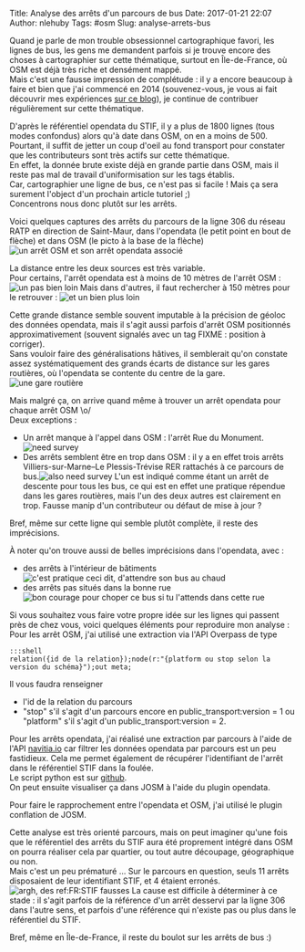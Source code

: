 Title: Analyse des arrêts d'un parcours de bus
Date: 2017-01-21 22:07
Author: nlehuby
Tags: #osm
Slug: analyse-arrets-bus


Quand je parle de mon trouble obsessionnel cartographique favori, les lignes de bus, les gens me demandent parfois si je trouve encore des choses à cartographier sur cette thématique, surtout en Île-de-France, où OSM est déjà très riche et densément mappé.<br>
Mais c'est une fausse impression de complétude : il y a encore beaucoup à faire et bien que j'ai commencé en 2014 (souvenez-vous, je vous ai fait découvrir mes expériences [sur ce blog]({filename}initialement_publié_sur_drupalgardens/retour-dexperience-cartographie-osm-de-quelques-lignes-de-bus.md)), je continue de contribuer régulièrement sur cette thématique.

D'après le référentiel opendata du STIF, il y a plus de 1800 lignes (tous modes confondus) alors qu'à date dans OSM, on en a moins de 500.<br>
Pourtant, il suffit de jetter un coup d'oeil au fond transport pour constater que les contributeurs sont très actifs sur cette thématique.<br>
En effet, la donnée brute existe déjà en grande partie dans OSM, mais il reste pas mal de travail d'uniformisation sur les tags établis.<br>
Car, cartographier une ligne de bus, ce n'est pas si facile ! Mais ça sera surement l'object d'un prochain article tutoriel ;)<br>
Concentrons nous donc plutôt sur les arrêts.

Voici quelques captures des arrêts du parcours de la ligne 306 du réseau RATP en direction de Saint-Maur, dans l'opendata (le petit point en bout de flèche) et dans OSM (le picto à la base de la flèche)
![un arrêt OSM et son arrêt opendata associé]({attach}images/20170121_analyse_stif/marroniers.png)

La distance entre les deux sources est très variable.<br>
Pour certains, l'arrêt opendata est à moins de 10 mètres de l'arrêt OSM :
![un pas bien loin]({attach}images/20170121_analyse_stif/distance_petite.png)
Mais dans d'autres, il faut rechercher à 150 mètres pour le retrouver :
![et un bien plus loin]({attach}images/20170121_analyse_stif/distance_longue.png)

Cette grande distance semble souvent imputable à la précision de géoloc des données opendata, mais il s'agit aussi parfois d'arrêt OSM positionnés approximativement (souvent signalés avec un tag FIXME : position à corriger).<br>
Sans vouloir faire des généralisations hâtives, il semblerait qu'on constate assez systématiquement des grands écarts de distance sur les gares routières, où l'opendata se contente du centre de la gare.
![une gare routière]({attach}images/20170121_analyse_stif/noisy.png)

Mais malgré ça, on arrive quand même à trouver un arrêt opendata pour chaque arrêt OSM \o/<br>
Deux exceptions :<br>

* Un arrêt manque à l'appel dans OSM : l'arrêt Rue du Monument. ![need survey]({attach}images/20170121_analyse_stif/rue_du_monument.png)
* Des arrêts semblent être en trop dans OSM : il y a en effet trois arrêts Villiers-sur-Marne–Le Plessis-Trévise RER rattachés à ce parcours de bus.![also need survey]({attach}images/20170121_analyse_stif/villiers.png) L'un est indiqué comme étant un arrêt de descente pour tous les bus, ce qui est en effet une pratique répendue dans les gares routières, mais l'un des deux autres est clairement en trop. Fausse manip d'un contributeur ou défaut de mise à jour ?

Bref, même sur cette ligne qui semble plutôt complète, il reste des imprécisions.

À noter qu'on trouve aussi de belles imprécisions dans l'opendata, avec :

* des arrêts à l'intérieur de bâtiments ![c'est pratique ceci dit, d'attendre son bus au chaud]({attach}images/20170121_analyse_stif/st_maur.png)
* des arrêts pas situés dans la bonne rue ![bon courage pour choper ce bus si tu l'attends dans cette rue]({attach}images/20170121_analyse_stif/plateau.png)

Si vous souhaitez vous faire votre propre idée sur les lignes qui passent près de chez vous, voici quelques éléments pour reproduire mon analyse :<br>
Pour les arrêt OSM, j'ai utilisé une extraction via l'API Overpass de type

    :::shell
    relation({id de la relation});node(r:"{platform ou stop selon la version du schéma}");out meta;


Il vous faudra renseigner

* l'id de la relation du parcours
* "stop" s'il s'agit d'un parcours encore en public_transport:version = 1 ou "platform" s'il s'agit d'un public_transport:version = 2.

Pour les arrêts opendata, j'ai réalisé une extraction par parcours à l'aide de l'API [navitia.io](http://navitia.io) car filtrer les données opendata par parcours est un peu fastidieux. Cela me permet également de récupérer l'identifiant de l'arrêt dans le référentiel STIF dans la foulée.<br>
Le script python est sur [github](https://github.com/nlehuby/OSM_snippets/blob/master/analyse_ref_STIF/extract_stops_of_a_route.py).<br>
On peut ensuite visualiser ça dans JOSM à l'aide du plugin opendata.

Pour faire le rapprochement entre l'opendata et OSM, j'ai utilisé le plugin conflation de JOSM.

Cette analyse est très orienté parcours, mais on peut imaginer qu'une fois que le référentiel des arrêts du STIF aura été proprement intégré dans OSM on pourra réaliser cela par quartier, ou tout autre découpage, géographique ou non.<br>
Mais c'est un peu prématuré ... Sur le parcours en question, seuls 11 arrêts disposaient de leur identifiant STIF, et 4 étaient erronés.<br>
![argh, des ref:FR:STIF fausses]({attach}images/20170121_analyse_stif/ref_pas_bonnes.png)
La cause est difficile à déterminer à ce stade : il s'agit parfois de la référence d'un arrêt desservi par la ligne 306 dans l'autre sens, et parfois d'une référence qui n'existe pas ou plus dans le référentiel du STIF.

Bref, même en Île-de-France, il reste du boulot sur les arrêts de bus :)
